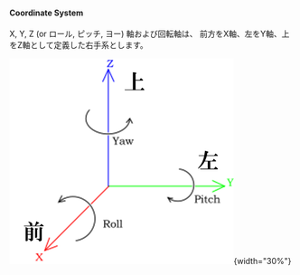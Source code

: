 #### Coordinate System

X, Y, Z (or ロール, ピッチ, ヨー) 軸および回転軸は、
前方をX軸、左をY軸、上をZ軸として定義した右手系とします。



![CoordinateSystem.png](/assets/HumaroidCommonInterface/CoordinateSystem.png "CoordinateSystem"){width="30%"}
